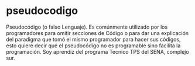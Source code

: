 # pseudocodigo
Pseudocódigo (o falso Lenguaje). Es comúnmente utilizado por los programadores para omitir secciones de Código o para dar una explicación del paradigma que tomó el mismo programador para hacer sus códigos, esto quiere decir que el pseudocódigo no es programable sino facilita la programación.
Soy aprendiz del programa Tecnico TPS del SENA, complejo sur.  
